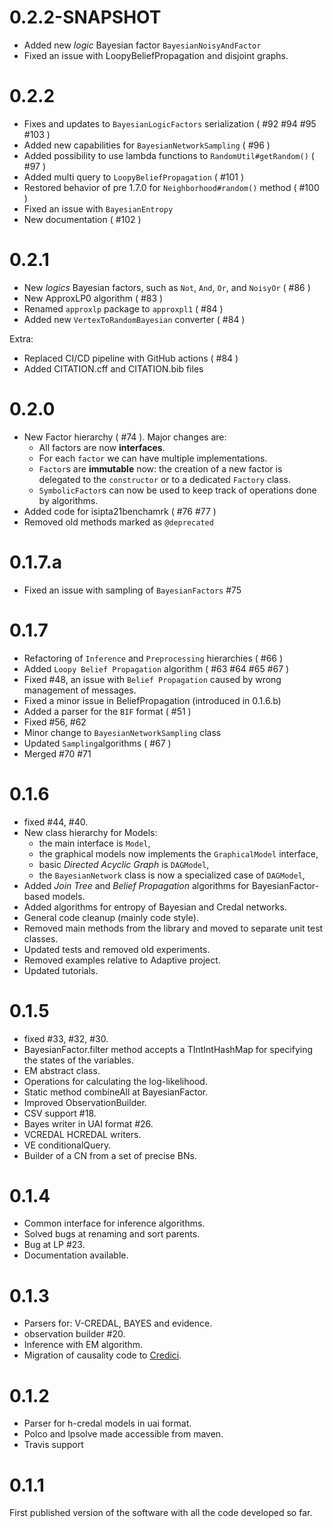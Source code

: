 0.2.2-SNAPSHOT
===========

- Added new *logic* Bayesian factor `BayesianNoisyAndFactor`
- Fixed an issue with LoopyBeliefPropagation and disjoint graphs.

0.2.2
===========

- Fixes and updates to `BayesianLogicFactors` serialization ( #92 #94 #95 #103 )
- Added new capabilities for `BayesianNetworkSampling` ( #96 )
- Added possibility to use lambda functions to `RandomUtil#getRandom()` ( #97 )
- Added multi query to `LoopyBeliefPropagation` ( #101 )
- Restored behavior of pre 1.7.0 for `Neighborhood#random()` method ( #100 )
- Fixed an issue with `BayesianEntropy `
- New documentation ( #102 )


0.2.1
===========

- New *logics* Bayesian factors, such as `Not`, `And`, `Or`, and `NoisyOr` ( #86 )
- New ApproxLP0 algorithm ( #83 )
- Renamed `approxlp` package to `approxpl1`  ( #84 )
- Added new `VertexToRandomBayesian` converter ( #84 )

Extra:
- Replaced CI/CD pipeline with GitHub actions ( #84 )
- Added CITATION.cff and CITATION.bib files

0.2.0
===========

- New Factor hierarchy ( #74 ). Major changes are:
  * All factors are now **interfaces**.
  * For each `factor` we can have multiple implementations.
  * `Factor`s are **immutable** now: the creation of a new factor is delegated to the `constructor` or to a dedicated `Factory` class.
  * `SymbolicFactor`s can now be used to keep track of operations done by algorithms.
- Added code for isipta21benchamrk ( #76 #77 )
- Removed old methods marked as `@deprecated`

0.1.7.a
===========

- Fixed an issue with sampling of `BayesianFactors` #75

0.1.7
===========

- Refactoring of `Inference` and `Preprocessing` hierarchies ( #66 )  
- Added `Loopy Belief Propagation` algorithm ( #63 #64 #65 #67 )
- Fixed #48, an issue with `Belief Propagation` caused by wrong management of messages.
- Fixed a minor issue in BeliefPropagation (introduced in 0.1.6.b)
- Added a parser for the `BIF` format ( #51 )
- Fixed #56, #62
- Minor change to `BayesianNetworkSampling` class
- Updated `Sampling`algorithms ( #67 )
- Merged #70 #71

0.1.6
===========

- fixed #44, #40.
- New class hierarchy for Models:
    * the main interface is `Model`,
    * the graphical models now implements the `GraphicalModel` interface,
    * basic _Directed Acyclic Graph_ is `DAGModel`,
    * the `BayesianNetwork` class is now a specialized case of `DAGModel`,
- Added *Join Tree* and *Belief Propagation* algorithms for BayesianFactor-based models. 
- Added algorithms for entropy of Bayesian and Credal networks. 
- General code cleanup (mainly code style).
- Removed main methods from the library and moved to separate unit test classes.
- Updated tests and removed old experiments.
- Removed examples relative to Adaptive project.
- Updated tutorials.

0.1.5
===========

- fixed #33, #32, #30.
- BayesianFactor.filter method accepts a TIntIntHashMap for specifying the states of the variables.
- EM abstract class.
- Operations for calculating the log-likelihood.
- Static method combineAll at BayesianFactor.
- Improved ObservationBuilder.
- CSV support #18.
- Bayes writer in UAI format #26.
- VCREDAL HCREDAL writers. 
- VE conditionalQuery.
- Builder of a CN from a set of precise BNs.



0.1.4
===========

- Common interface for inference algorithms.
- Solved bugs at renaming and sort parents.
- Bug at LP #23.
- Documentation available.



0.1.3
===========

- Parsers for: V-CREDAL, BAYES and evidence.
- observation builder #20.
- Inference with EM algorithm.
- Migration of causality code to [Credici](https://github.com/IDSIA/credici).


0.1.2
===========

- Parser for h-credal models in uai format.
- Polco and lpsolve made accessible from maven.
- Travis support
 

0.1.1
===========

First published version of the software with all the code developed so far.